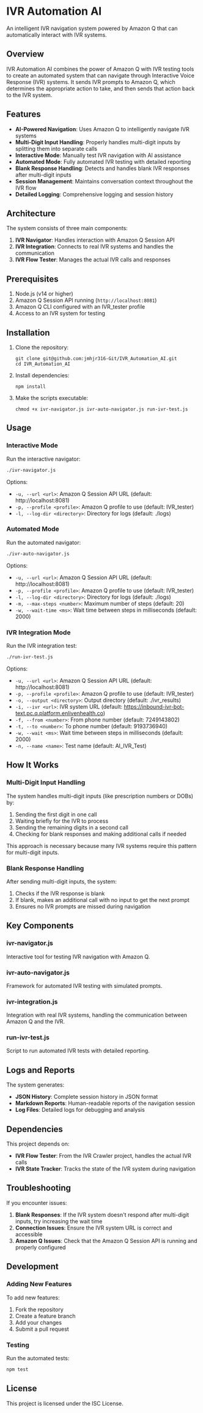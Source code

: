 # IVR Automation AI

An intelligent IVR navigation system powered by Amazon Q that can automatically interact with IVR systems.

## Overview

IVR Automation AI combines the power of Amazon Q with IVR testing tools to create an automated system that can navigate through Interactive Voice Response (IVR) systems. It sends IVR prompts to Amazon Q, which determines the appropriate action to take, and then sends that action back to the IVR system.

## Features

- **AI-Powered Navigation**: Uses Amazon Q to intelligently navigate IVR systems
- **Multi-Digit Input Handling**: Properly handles multi-digit inputs by splitting them into separate calls
- **Interactive Mode**: Manually test IVR navigation with AI assistance
- **Automated Mode**: Fully automated IVR testing with detailed reporting
- **Blank Response Handling**: Detects and handles blank IVR responses after multi-digit inputs
- **Session Management**: Maintains conversation context throughout the IVR flow
- **Detailed Logging**: Comprehensive logging and session history

## Architecture

The system consists of three main components:

1. **IVR Navigator**: Handles interaction with Amazon Q Session API
2. **IVR Integration**: Connects to real IVR systems and handles the communication
3. **IVR Flow Tester**: Manages the actual IVR calls and responses

## Prerequisites

1. Node.js (v14 or higher)
2. Amazon Q Session API running (`http://localhost:8081`)
3. Amazon Q CLI configured with an IVR_tester profile
4. Access to an IVR system for testing

## Installation

1. Clone the repository:
   ```
   git clone git@github.com:jmhjr316-Git/IVR_Automation_AI.git
   cd IVR_Automation_AI
   ```

2. Install dependencies:
   ```
   npm install
   ```

3. Make the scripts executable:
   ```
   chmod +x ivr-navigator.js ivr-auto-navigator.js run-ivr-test.js
   ```

## Usage

### Interactive Mode

Run the interactive navigator:

```bash
./ivr-navigator.js
```

Options:
- `-u, --url <url>`: Amazon Q Session API URL (default: http://localhost:8081)
- `-p, --profile <profile>`: Amazon Q profile to use (default: IVR_tester)
- `-l, --log-dir <directory>`: Directory for logs (default: ./logs)

### Automated Mode

Run the automated navigator:

```bash
./ivr-auto-navigator.js
```

Options:
- `-u, --url <url>`: Amazon Q Session API URL (default: http://localhost:8081)
- `-p, --profile <profile>`: Amazon Q profile to use (default: IVR_tester)
- `-l, --log-dir <directory>`: Directory for logs (default: ./logs)
- `-m, --max-steps <number>`: Maximum number of steps (default: 20)
- `-w, --wait-time <ms>`: Wait time between steps in milliseconds (default: 2000)

### IVR Integration Mode

Run the IVR integration test:

```bash
./run-ivr-test.js
```

Options:
- `-u, --url <url>`: Amazon Q Session API URL (default: http://localhost:8081)
- `-p, --profile <profile>`: Amazon Q profile to use (default: IVR_tester)
- `-o, --output <directory>`: Output directory (default: ./ivr_results)
- `-i, --ivr <url>`: IVR system URL (default: https://inbound-ivr-bot-text.pc.q.platform.enlivenhealth.co)
- `-f, --from <number>`: From phone number (default: 7249143802)
- `-t, --to <number>`: To phone number (default: 9193736940)
- `-w, --wait <ms>`: Wait time between steps in milliseconds (default: 2000)
- `-n, --name <name>`: Test name (default: AI_IVR_Test)

## How It Works

### Multi-Digit Input Handling

The system handles multi-digit inputs (like prescription numbers or DOBs) by:

1. Sending the first digit in one call
2. Waiting briefly for the IVR to process
3. Sending the remaining digits in a second call
4. Checking for blank responses and making additional calls if needed

This approach is necessary because many IVR systems require this pattern for multi-digit inputs.

### Blank Response Handling

After sending multi-digit inputs, the system:

1. Checks if the IVR response is blank
2. If blank, makes an additional call with no input to get the next prompt
3. Ensures no IVR prompts are missed during navigation

## Key Components

### ivr-navigator.js

Interactive tool for testing IVR navigation with Amazon Q.

### ivr-auto-navigator.js

Framework for automated IVR testing with simulated prompts.

### ivr-integration.js

Integration with real IVR systems, handling the communication between Amazon Q and the IVR.

### run-ivr-test.js

Script to run automated IVR tests with detailed reporting.

## Logs and Reports

The system generates:

- **JSON History**: Complete session history in JSON format
- **Markdown Reports**: Human-readable reports of the navigation session
- **Log Files**: Detailed logs for debugging and analysis

## Dependencies

This project depends on:

- **IVR Flow Tester**: From the IVR Crawler project, handles the actual IVR calls
- **IVR State Tracker**: Tracks the state of the IVR system during navigation

## Troubleshooting

If you encounter issues:

1. **Blank Responses**: If the IVR system doesn't respond after multi-digit inputs, try increasing the wait time
2. **Connection Issues**: Ensure the IVR system URL is correct and accessible
3. **Amazon Q Issues**: Check that the Amazon Q Session API is running and properly configured

## Development

### Adding New Features

To add new features:

1. Fork the repository
2. Create a feature branch
3. Add your changes
4. Submit a pull request

### Testing

Run the automated tests:

```bash
npm test
```

## License

This project is licensed under the ISC License.
